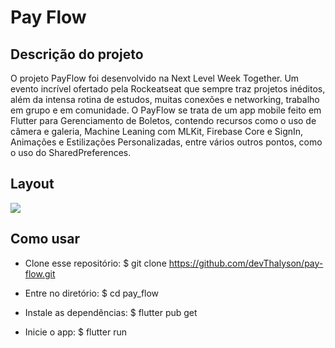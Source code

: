 # Pay Flow

## Descrição do projeto 

O projeto PayFlow foi desenvolvido na Next Level Week Together. Um evento incrível ofertado pela Rockeatseat que sempre traz projetos inéditos, além da intensa rotina de estudos, muitas conexões e networking, trabalho em grupo e em comunidade.
O PayFlow se trata de um app mobile feito em Flutter para Gerenciamento de Boletos, contendo recursos como o uso de câmera e galeria, Machine Leaning com MLKit, Firebase Core e SignIn, Animações e Estilizações Personalizadas, entre vários outros pontos, como o uso do SharedPreferences.

## Layout

<image src="https://github.com/rocketseat-education/nlw-06-flutter/raw/main/.github/capa.png"/>

## Como usar

- Clone esse repositório:
$ git clone https://github.com/devThalyson/pay-flow.git

- Entre no diretório:
$ cd pay_flow

- Instale as dependências:
$ flutter pub get

- Inicie o app: 
$ flutter run
